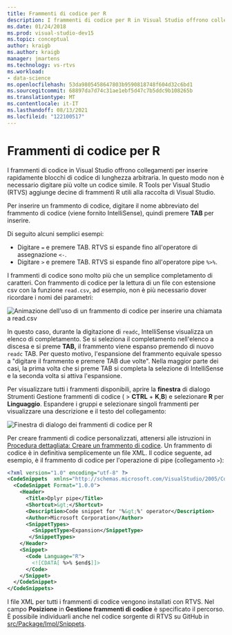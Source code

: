 ```yaml
---
title: Frammenti di codice per R
description: I frammenti di codice per R in Visual Studio offrono collegamenti per inserire rapidamente blocchi di codice di lunghezza arbitraria. In questo modo non è necessario digitare più volte codice simile.
ms.date: 01/24/2018
ms.prod: visual-studio-dev15
ms.topic: conceptual
author: kraigb
ms.author: kraigb
manager: jmartens
ms.technology: vs-rtvs
ms.workload:
- data-science
ms.openlocfilehash: 53da9805458647803b9590818748f604d32c6bd1
ms.sourcegitcommit: 68897da7d74c31ae1ebf5d47c7b5ddc9b108265b
ms.translationtype: MT
ms.contentlocale: it-IT
ms.lasthandoff: 08/13/2021
ms.locfileid: "122100517"
---
```

# <a name="code-snippets-for-r"></a>Frammenti di codice per R

I frammenti di codice in Visual Studio offrono collegamenti per inserire rapidamente blocchi di codice di lunghezza arbitraria. In questo modo non è necessario digitare più volte un codice simile. R Tools per Visual Studio (RTVS) aggiunge decine di frammenti R utili alla raccolta di Visual Studio.

Per inserire un frammento di codice, digitare il nome abbreviato del frammento di codice (viene fornito IntelliSense), quindi premere **TAB** per inserire.

Di seguito alcuni semplici esempi:

- Digitare `=` e premere TAB. RTVS si espande fino all'operatore di assegnazione `<-`.
- Digitare `>` e premere TAB. RTVS si espande fino all'operatore pipe `%>%`.

I frammenti di codice sono molto più che un semplice completamento di caratteri. Con frammento di codice per la lettura di un file con estensione csv con la funzione `read.csv`, ad esempio, non è più necessario dover ricordare i nomi dei parametri:

![Animazione dell'uso di un frammento di codice per inserire una chiamata a read.csv](media/code-snippet-expansion.gif)

In questo caso, durante la digitazione di `readc`, IntelliSense visualizza un elenco di completamento. Se si seleziona il completamento nell'elenco a discesa e si preme **TAB,** il frammento viene espanso premendo di nuovo `readc` TAB.  Per questo motivo, l'espansione del frammento equivale spesso a "digitare il frammento e premere TAB due volte". Nella maggior parte dei casi, la prima volta che si preme TAB si completa la selezione di IntelliSense e la seconda volta si attiva l'espansione.

Per visualizzare tutti i frammenti disponibili, aprire la **finestra** di dialogo Strumenti Gestione frammenti di codice (  >   **CTRL** + **K**,**B**) e selezionare **R** per **Linguaggio**. Espandere i gruppi e selezionare singoli frammenti per visualizzare una descrizione e il testo del collegamento:

![Finestra di dialogo dei frammenti di codice per R](media/code-snippet-dialog.png)

Per creare frammenti di codice personalizzati, attenersi alle istruzioni in [Procedura dettagliata: Creare un frammento di codice](../ide/walkthrough-creating-a-code-snippet.md). Un frammento di codice è in definitiva semplicemente un file XML. Il codice seguente, ad esempio, è il frammento di codice per l'operazione di pipe (collegamento `>`):

```xml
<?xml version="1.0" encoding="utf-8" ?>
<CodeSnippets  xmlns="http://schemas.microsoft.com/VisualStudio/2005/CodeSnippet">
  <CodeSnippet Format="1.0.0">
    <Header>
      <Title>Dplyr pipe</Title>
      <Shortcut>&gt;</Shortcut>
      <Description>Code snippet for '%&gt;%' operator</Description>
      <Author>Microsoft Corporation</Author>
      <SnippetTypes>
        <SnippetType>Expansion</SnippetType>
       </SnippetTypes>
    </Header>
    <Snippet>
      <Code Language="R">
        <![CDATA[ %>% $end$]]>
      </Code>
    </Snippet>
  </CodeSnippet>
</CodeSnippets>
```

I file XML per tutti i frammenti di codice vengono installati con RTVS. Nel campo **Posizione** in **Gestione frammenti di codice** è specificato il percorso. È possibile individuarli anche nel codice sorgente di RTVS su GitHub in [src/Package/Impl/Snippets](https://github.com/Microsoft/RTVS/tree/master/src/Package/Impl/Snippets).
